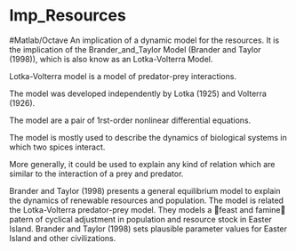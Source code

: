 # Imp_Resources
#Matlab/Octave
An implication of a dynamic model for the resources. It is the implication of the Brander_and_Taylor Model (Brander and Taylor (1998)), which is also know as an Lotka-Volterra Model.


Lotka-Volterra model is a model of predator-prey
interactions.

The model was developed independently by Lotka (1925)
and Volterra (1926).

The model are a pair of 1rst-order nonlinear differential
equations.

The model is mostly used to describe the dynamics of
biological systems in which two spices interact. 

More generally, it could be used to explain any kind of
relation which are similar to the interaction of a prey and
predator.

Brander and Taylor (1998) presents a general equilibrium
model to explain the dynamics of renewable resources and
population.
The model is related the Lotka-Volterra predator-prey
model.
They models a feast and famine patern of cyclical
adjustment in population and resource stock in Easter
Island.
Brander and Taylor (1998) sets plausible parameter values
for Easter Island and other civilizations.
